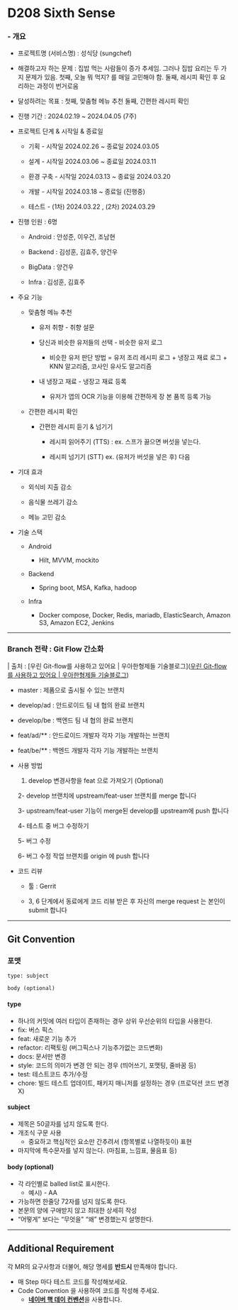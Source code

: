 # D208 Sixth Sense

### - 개요

- 프로젝트명 (서비스명) : 성식당 (sungchef)

- 해결하고자 하는 문제 : 집밥 먹는 사람들이 증가 추세임. 그러나 집밥 요리는 두 가지 문제가 있음. 첫째, 오늘 뭐 먹지? 를 매일 고민해야 함. 둘째, 레시피 확인 후 요리하는 과정이 번거로움

- 달성하려는 목표 : 첫째, 맞춤형 메뉴 추천 둘째, 간편한 레시피 확인

- 진행 기간 : 2024.02.19 ~ 2024.04.05 (7주)

- 프로젝트 단계 & 시작일 & 종료일
  
  - 기획 - 시작일 2024.02.26 ~ 종료일 2024.03.05
  
  - 설계 - 시작일 2024.03.06 ~ 종료일 2024.03.11
  
  - 환경 구축 - 시작일 2024.03.13 ~ 종료일 2024.03.20
  
  - 개발 - 시작일 2024.03.18 ~ 종료일 (진행중)
  
  - 테스트 - (1차) 2024.03.22 , (2차) 2024.03.29

- 진행 인원 : 6명
  
  - Android : 안성준, 이우건, 조남현
  
  - Backend : 김성훈, 김효주, 양건우
  
  - BigData : 양건우
  
  - Infra : 김성훈, 김효주

- 주요 기능
  
  - 맞춤형 메뉴 추천
    
    - 유저 취향 - 취향 설문
    
    - 당신과 비슷한 유저들의 선택 - 비슷한 유저 로그
      
      - 비슷한 유저 판단 방법 = 유저 조리 레시피 로그 + 냉장고 재료 로그 + KNN 알고리즘, 코사인 유사도 알고리즘
    
    - 내 냉장고 재료 - 냉장고 재료 등록
      
      - 유저가 앱의 OCR 기능을 이용해 간편하게 장 본 품목 등록 가능
  
  - 간편한 레시피 확인
    
    - 간편한 레시피 듣기 & 넘기기
      
      - 레시피 읽어주기 (TTS) : ex. 스프가 끓으면 버섯을 넣는다.
      
      - 레시피 넘기기 (STT) ex. (유저가 버섯을 넣은 후) 다음

- 기대 효과
  
  - 외식비 지출 감소
  
  - 음식물 쓰레기 감소
  
  - 메뉴 고민 감소

- 기술 스택
  
  - Android
    
    - Hilt, MVVM, mockito
  
  - Backend
    
    - Spring boot, MSA, Kafka, hadoop
  
  - Infra
    
    - Docker compose, Docker, Redis, mariadb, ElasticSearch, Amazon S3, Amazon EC2, Jenkins

---

### Branch 전략 : Git Flow 간소화

| 출처 : [우린 Git-flow를 사용하고 있어요 | 우아한형제들 기술블로그]([우린 Git-flow를 사용하고 있어요 | 우아한형제들 기술블로그](https://techblog.woowahan.com/2553/))

- master : 제품으로 출시될 수 있는 브랜치

- develop/ad : 안드로이드 팀 내 협의 완료 브랜치

- develop/be : 백엔드 팀 내 협의 완료 브랜치

- feat/ad/** : 안드로이드 개발자 각자 기능 개발하는 브랜치

- feat/be/** : 백엔드 개발자 각자 기능 개발하는 브랜치

- 사용 방법
  
  1. develop 변경사항을 feat 으로 가져오기 (Optional)
  
  2- develop 브랜치에 upstream/feat-user 브랜치를 merge 합니다
  
  3- upstream/feat-user 기능이 merge된 develop를 upstream에 push 합니다
  
  4- 테스트 중 버그 수정하기
  
  5- 버그 수정
  
  6- 버그 수정 작업 브랜치를 origin 에 push 합니다

- 코드 리뷰
  
  - 툴 : Gerrit
  
  - 3, 6 단계에서 동료에게 코드 리뷰 받은 후 자신의 merge request 는 본인이 submit 합니다

---

## Git Convention

### 포맷

```git
type: subject

body (optional)
```

#### type

- 하나의 커밋에 여러 타입이 존재하는 경우 상위 우선순위의 타입을 사용한다.
- fix: 버스 픽스
- feat: 새로운 기능 추가
- refactor: 리팩토링 (버그픽스나 기능추가없는 코드변화)
- docs: 문서만 변경
- style: 코드의 의미가 변경 안 되는 경우 (띄어쓰기, 포맷팅, 줄바꿈 등)
- test: 테스트코드 추가/수정
- chore: 빌드 테스트 업데이트, 패키지 매니저를 설정하는 경우 (프로덕션 코드 변경 X)

#### subject

- 제목은 50글자를 넘지 않도록 한다.
- 개조식 구문 사용
  - 중요하고 핵심적인 요소만 간추려서 (항목별로 나열하듯이) 표현
- 마지막에 특수문자를 넣지 않는다. (마침표, 느낌표, 물음표 등)

#### body (optional)

- 각 라인별로 balled list로 표시한다.
  - 예시) - AA
- 가능하면 한줄당 72자를 넘지 않도록 한다.
- 본문의 양에 구애받지 않고 최대한 상세히 작성
- “어떻게” 보다는 “무엇을" “왜” 변경했는지 설명한다.

---

## Additional Requirement

각 MR의 요구사항과 더불어, 해당 명세를 **반드시** 만족해야 합니다.

- 매 Step 마다 테스트 코드를 작성해보세요.
- Code Convention 을 사용하여 코드를 작성해 주세요.
  - [**네이버 핵 데이 컨벤션**](https://naver.github.io/hackday-conventions-java/)을 사용합니다.